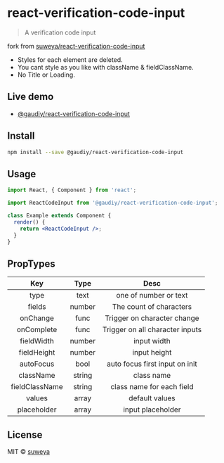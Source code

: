 # react-verification-code-input

> A verification code input

fork from [suweya/react-verification-code-input](https://github.com/suweya/react-verification-code-input)

- Styles for each element are deleted.
- You cant style as you like with className & fieldClassName.
- No Title or Loading.

## Live demo

- [@gaudiy/react-verification-code-input](https://gaudiy.github.io/react-verification-code-input/)

## Install

```bash
npm install --save @gaudiy/react-verification-code-input
```

## Usage

```jsx
import React, { Component } from 'react';

import ReactCodeInput from '@gaudiy/react-verification-code-input';

class Example extends Component {
  render() {
    return <ReactCodeInput />;
  }
}
```

## PropTypes

|      Key       |  Type  |              Desc               |
| :------------: | :----: | :-----------------------------: |
|      type      |  text  |      one of number or text      |
|     fields     | number |     The count of characters     |
|    onChange    |  func  |   Trigger on character change   |
|   onComplete   |  func  | Trigger on all character inputs |
|   fieldWidth   | number |           input width           |
|  fieldHeight   | number |          input height           |
|   autoFocus    |  bool  | auto focus first input on init  |
|   className    | string |           class name            |
| fieldClassName | string |    class name for each field    |
|     values     | array  |         default values          |
|  placeholder   | array  |        input placeholder        |

## License

MIT © [suweya](https://github.com/suweya)
